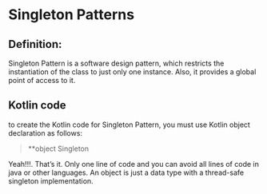 # Singleton Patterns

## Definition:
Singleton Pattern is a software design pattern, which restricts the instantiation of the class to just only one instance. Also, it provides a global point of access to it. 

## Kotlin code
to create the Kotlin code for Singleton Pattern, you must use Kotlin object declaration as follows: 

> **object Singleton

Yeah!!!. That’s it. Only one line of code and you can avoid all lines of code in java or other languages. An object is just a data type with a thread-safe singleton implementation.



